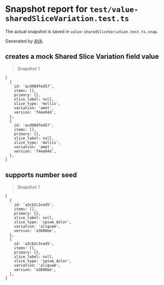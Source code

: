 # Snapshot report for `test/value-sharedSliceVariation.test.ts`

The actual snapshot is saved in `value-sharedSliceVariation.test.ts.snap`.

Generated by [AVA](https://avajs.dev).

## creates a mock Shared Slice Variation field value

> Snapshot 1

    [
      {
        id: 'acd989fed57',
        items: [],
        primary: {},
        slice_label: null,
        slice_type: 'mollis',
        variation: 'amet',
        version: 'f4ee04d',
      },
      {
        id: 'acd989fed57',
        items: [],
        primary: {},
        slice_label: null,
        slice_type: 'mollis',
        variation: 'amet',
        version: 'f4ee04d',
      },
    ]

## supports number seed

> Snapshot 1

    [
      {
        id: 'a2cb2c3ced5',
        items: [],
        primary: {},
        slice_label: null,
        slice_type: 'ipsum_dolor',
        variation: 'aliquam',
        version: 'a3606be',
      },
      {
        id: 'a2cb2c3ced5',
        items: [],
        primary: {},
        slice_label: null,
        slice_type: 'ipsum_dolor',
        variation: 'aliquam',
        version: 'a3606be',
      },
    ]
